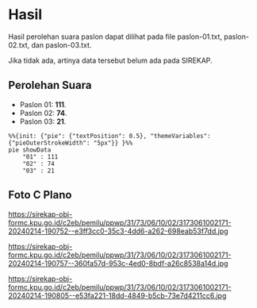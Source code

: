 # Hasil

Hasil perolehan suara paslon dapat dilihat pada file paslon-01.txt, paslon-02.txt, dan paslon-03.txt.

Jika tidak ada, artinya data tersebut belum ada pada SIREKAP.

## Perolehan Suara

 * Paslon 01: **111**.
 * Paslon 02: **74**.
 * Paslon 03: **21**.

```mermaid
%%{init: {"pie": {"textPosition": 0.5}, "themeVariables": {"pieOuterStrokeWidth": "5px"}} }%%
pie showData
    "01" : 111
    "02" : 74
    "03" : 21
```
## Foto C Plano

https://sirekap-obj-formc.kpu.go.id/c2eb/pemilu/ppwp/31/73/06/10/02/3173061002171-20240214-190752--e3ff3cc0-35c3-4dd6-a262-698eab53f7dd.jpg

https://sirekap-obj-formc.kpu.go.id/c2eb/pemilu/ppwp/31/73/06/10/02/3173061002171-20240214-190757--360fa57d-953c-4ed0-8bdf-a26c8538a14d.jpg

https://sirekap-obj-formc.kpu.go.id/c2eb/pemilu/ppwp/31/73/06/10/02/3173061002171-20240214-190805--e53fa221-18dd-4849-b5cb-73e7d4211cc6.jpg
